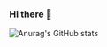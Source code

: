 ### Hi there 👋
![Anurag's GitHub stats](https://github-readme-stats.vercel.app/api?username=sdr04076@naver.com&show_icons=true&theme=radical)
<!--
**kimhyunkyuo/kimhyunkyuo** is a ✨ _special_ ✨ repository because its `README.md` (this file) appears on your GitHub profile.

Here are some ideas to get you started:

- 🔭 I’m currently working on ...
- 🌱 I’m currently learning ...
- 👯 I’m looking to collaborate on ...
- 🤔 I’m looking for help with ...
- 💬 Ask me about ...
- 📫 How to reach me: ...
- 😄 Pronouns: ...
- ⚡ Fun fact: ...
-->
